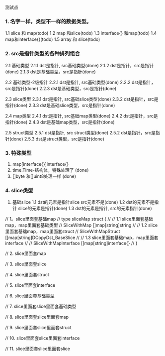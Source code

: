 测试点
### 1. 名字一样，类型不一样的数据类型。
1.1 slice 和 map(todo)
1.2 map 和slice(todo)
1.3 interface{} 和map(todo)
1.4 map和interface{}(todo)
1.5 array 和 slice(todo)

### 2. src是指针类型的各种排列组合
2.1 基础类型
2.1.1 dst是指针, src基础类型(done)
2.1.2 dst是指针，src是指针(done)
2.1.3 dst是基础类型，src是指针(done)

2.2 基础类型-2级指针
2.2.1 dst是指针, src基础类型(done)
2.2.2 dst是指针，src是指针(done)
2.2.3 dst是基础类型，src是指针(done)

2.3 slice类型
2.3.1 dst是指针, src基础slice类型(done)
2.3.2 dst是指针，src是指针(done)
2.3.3 dst是基础slice类型，src是指针(done)

2.4 map类型
2.4.1 dst是指针, src基础map类型(done)
2.4.2 dst是指针，src是指针(done)
2.4.3 dst是基础map类型，src是指针(done)

2.5 struct类型
2.5.1 dst是指针, src struct类型(done)
2.5.2 dst是指针，src是指针(done)
2.5.3 dst是struct类型，src是指针(done)

### 3. 特殊类型
1. map[interface{}]interface{}
2. time.Time-结构体，特殊处理了 (done) 
3. []byte 和[]uint8处理一样 (done) 

### 4. slice类型
1. 基础slice
1.1 dst的元素是指针slice src元素不是(done)
1.2 dst的元素不是指针 slice的元素是指针(done)
1.3 dst的元素是指针, src的元素指针(done)

// 1。slice里面套基础map
// type sliceMap struct {
// 	// 1.1 slice里面套基础map，map里面套基础类型
// 	SliceWithMap []map[string]string
// 	// 1.2 slice里面套基础map，map里面套struct
// 	SliceWithMapStruct []map[string]DCopyDst_BaseSlice
// 	// 1.3 slice里面套基础map，map里面套interface
// 	// SliceWithMapInterface []map[string]interface{}
// }

// 2. slice里面套map

// 3. slice里面套slice

// 4. slice里面套struct

// 5. slice里面套interface

// 6. slice里面套基础类型

// 7. slice里面套slice里面套基础类型

// 8. slice里面套slice里面套map

// 9. slice里面套slice里面套struct

// 10. slice里面套slice里面套interface

// 11. slice里面套slice里面套slice

